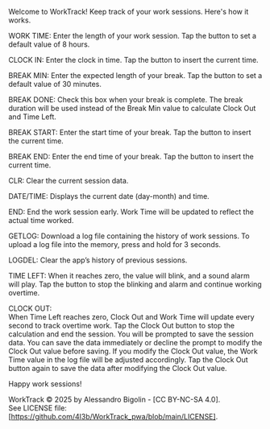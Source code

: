 Welcome to WorkTrack!
Keep track of your work sessions. Here's how it works.

WORK TIME:
Enter the length of your work session. Tap the button to set a default value of 8 hours.

CLOCK IN:
Enter the clock in time. Tap the button to insert the current time.

BREAK MIN:
Enter the expected length of your break. Tap the button to set a default value of 30 minutes.

BREAK DONE:
Check this box when your break is complete. The break duration will be used instead of the Break Min value to calculate Clock Out and Time Left.

BREAK START:
Enter the start time of your break. Tap the button to insert the current time.

BREAK END:
Enter the end time of your break. Tap the button to insert the current time.

CLR:
Clear the current session data.

DATE/TIME:
Displays the current date (day-month) and time.

END:
End the work session early. Work Time will be updated to reflect the actual time worked.

GETLOG:
Download a log file containing the history of work sessions. To upload a log file into the memory, press and hold for 3 seconds.

LOGDEL:
Clear the app’s history of previous sessions.

TIME LEFT:
When it reaches zero, the value will blink, and a sound alarm will play. Tap the button to stop the blinking and alarm and continue working overtime.

CLOCK OUT:  
When Time Left reaches zero, Clock Out and Work Time will update every second to track overtime work. Tap the Clock Out button to stop the calculation and end the session. You will be prompted to save the session data. You can save the data immediately or decline the prompt to modify the Clock Out value before saving. If you modify the Clock Out value, the Work Time value in the log file will be adjusted accordingly. Tap the Clock Out button again to save the data after modifying the Clock Out value.

Happy work sessions!

WorkTrack © 2025 by Alessandro Bigolin - [CC BY-NC-SA 4.0].  
See LICENSE file: [https://github.com/4l3b/WorkTrack_pwa/blob/main/LICENSE].
